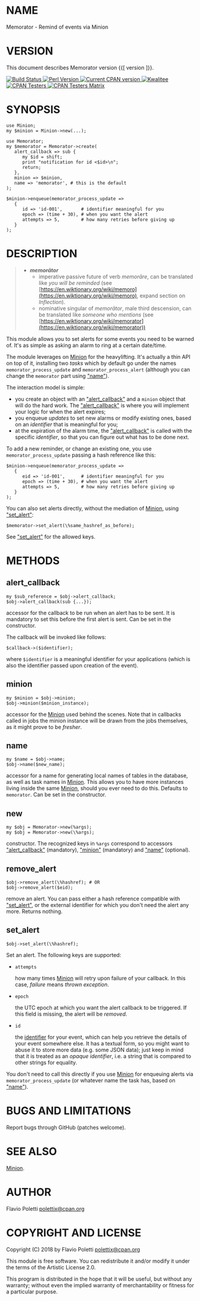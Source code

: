 # NAME

Memorator - Remind of events via Minion

# VERSION

This document describes Memorator version {{\[ version \]}}.

<div>
    <a href="https://travis-ci.org/polettix/Memorator">
    <img alt="Build Status" src="https://travis-ci.org/polettix/Memorator.svg?branch=master">
    </a>
    <a href="https://www.perl.org/">
    <img alt="Perl Version" src="https://img.shields.io/badge/perl-5.10+-brightgreen.svg">
    </a>
    <a href="https://badge.fury.io/pl/Memorator">
    <img alt="Current CPAN version" src="https://badge.fury.io/pl/Memorator.svg">
    </a>
    <a href="http://cpants.cpanauthors.org/dist/Memorator">
    <img alt="Kwalitee" src="http://cpants.cpanauthors.org/dist/Memorator.png">
    </a>
    <a href="http://www.cpantesters.org/distro/M/Memorator.html?distmat=1">
    <img alt="CPAN Testers" src="https://img.shields.io/badge/cpan-testers-blue.svg">
    </a>
    <a href="http://matrix.cpantesters.org/?dist=Memorator">
    <img alt="CPAN Testers Matrix" src="https://img.shields.io/badge/matrix-@testers-blue.svg">
    </a>
</div>

# SYNOPSIS

    use Minion;
    my $minion = Minion->new(...);

    use Memorator;
    my $memorator = Memorator->create(
       alert_callback => sub {
          my $id = shift;
          print "notification for id <$id>\n";
          return;
       },
       minion => $minion,
       name => 'memorator', # this is the default
    );

    $minion->enqueue(memorator_process_update =>
       {
          id => 'id-001',       # identifier meaningful for you
          epoch => (time + 30), # when you want the alert
          attempts => 5,        # how many retries before giving up
       }
    );

# DESCRIPTION

> - _**memorātor**_
>     - imperative passive future of verb _memorāre_, can be translated like
>     _you will be reminded_ (see [https://en.wiktionary.org/wiki/memoro](https://en.wiktionary.org/wiki/memoro),
>     expand section on _Inflection_).
>     - nominative singular of _memorātor_, male third descension, can be
>     translated like _someone who mentions_ (see
>     [https://en.wiktionary.org/wiki/memorator](https://en.wiktionary.org/wiki/memorator))

This module allows you to set alerts for some events you need to be warned
of. It's as simple as asking an alarm to ring at a certain date/time.

The module leverages on [Minion](https://metacpan.org/pod/Minion) for the heavylifting. It's actually
a thin API on top of it, installing two _tasks_ which by default go under
the names `memorator_process_update` and `memorator_process_alert`
(although you can change the `memorator` part using ["name"](#name)).

The interaction model is simple:

- you create an object with an ["alert\_callback"](#alert_callback) and a `minion` object
that will do the hard work. The ["alert\_callback"](#alert_callback) is where you will
implement your logic for when the alert expires;
- you enqueue _updates_ to set new alarms or modify existing ones, based on
an _identifier_ that is meaningful for you;
- at the expiration of the alarm time, the ["alert\_callback"](#alert_callback) is called with
the specific _identifier_, so that you can figure out what has to be done
next.

To add a new reminder, or change an existing one, you use
`memorator_process_update` passing a hash reference like this:

    $minion->enqueue(memorator_process_update =>
       {
          eid => 'id-001',      # identifier meaningful for you
          epoch => (time + 30), # when you want the alert
          attempts => 5,        # how many retries before giving up
       }
    );

You can also set alerts directly, without the mediation of [Minion](https://metacpan.org/pod/Minion),
using ["set\_alert"](#set_alert):

    $memorator->set_alert(\%same_hashref_as_before);

See ["set\_alert"](#set_alert) for the allowed keys.

# METHODS

## **alert\_callback**

    my $sub_reference = $obj->alert_callback;
    $obj->alert_callback(sub {...});

accessor for the callback to be run when an alert has to be sent. It is
mandatory to set this before the first alert is sent. Can be set in the
constructor.

The callback will be invoked like follows:

    $callback->($identifier);

where `$identifier` is a meaningful identifier for your applications
(which is also the identifier passed upon creation of the event).

## **minion**

    my $minion = $obj->minion;
    $obj->minion($minion_instance);

accessor for the [Minion](https://metacpan.org/pod/Minion) used behind the scenes. Note that in callbacks
called in jobs the minion instance will be drawn from the jobs themselves,
as it might prove to be _fresher_.

## **name**

    my $name = $obj->name;
    $obj->name($new_name);

accessor for a name for generating local names of tables in the database,
as well as task names in [Minion](https://metacpan.org/pod/Minion). This allows you to have more instances
living inside the same [Minion](https://metacpan.org/pod/Minion), should you ever need to do this.
Defaults to `memorator`. Can be set in the constructor.

## **new**

    my $obj = Memorator->new(%args);
    my $obj = Memorator->new(\%args);

constructor. The recognized keys in `%args` correspond to accessors
["alert\_callback"](#alert_callback) (mandatory), ["minion"](#minion) (mandatory) and ["name"](#name)
(optional).

## **remove\_alert**

    $obj->remove_alert(\%hashref); # OR
    $obj->remove_alert($eid);

remove an alert. You can pass either a hash reference compatible with
["set\_alert"](#set_alert), or the external identifier for which you don't need the
alert any more. Returns nothing.

## **set\_alert**

    $obj->set_alert(\%hashref);

Set an alert. The following keys are supported:

- `attempts`

    how many times [Minion](https://metacpan.org/pod/Minion) will retry upon failure of your callback. In this
    case, _failure_ means _thrown exception_.

- `epoch`

    the UTC epoch at which you want the alert callback to be triggered. If
    this field is missing, the alert will be _removed_.

- `id`

    the [identifier](https://metacpan.org/pod/identifier) for your event, which can help you retrieve the details
    of your event somewhere else. It has a textual form, so you might want to
    abuse it to store more data (e.g. some JSON data); just keep in mind that
    it is treated as an _opaque identifier_, i.e. a string that is compared
    to other strings for equality.

You don't need to call this directly if you use [Minion](https://metacpan.org/pod/Minion) for enqueuing
alerts via `memorator_process_update` (or whatever name the task has,
based on ["name"](#name)).

# BUGS AND LIMITATIONS

Report bugs through GitHub (patches welcome).

# SEE ALSO

[Minion](https://metacpan.org/pod/Minion).

# AUTHOR

Flavio Poletti <polettix@cpan.org>

# COPYRIGHT AND LICENSE

Copyright (C) 2018 by Flavio Poletti <polettix@cpan.org>

This module is free software. You can redistribute it and/or modify it
under the terms of the Artistic License 2.0.

This program is distributed in the hope that it will be useful, but
without any warranty; without even the implied warranty of
merchantability or fitness for a particular purpose.
